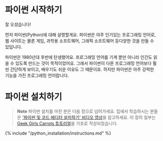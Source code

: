 # 파이썬 시작하기

잘 오셨습니다!

먼저 파이썬(Python)에 대해 설명할게요. 파이썬은 아주 인기있는 프로그래밍 언어로, 웹 사이트는 물론 게임, 과학용 소프트웨어, 그래픽 소프트웨어 등다양한 것을 만들 수 있답니다.

파이썬은 1980년대 후반에 탄생했어요. 프로그래밍 언어를 기계 뿐만 아니라 인간도 읽을 수 있도록 만드는 것이 목적이었어요. 그래서 파이썬이 다른 프로그래밍 언어보다 훨씬 간단하게 보이고, 배우기도 쉬운 이유도 그 때문이죠. 하지만 파이썬은 아주 강력한 기능을 가진 프로그래밍 언어랍니다.

# 파이썬 설치하기
> **Note** 파이썬 설치를 마친 분은 다음 장으로 넘어가세요.
> 집에서 학습하시는 분들은 ['파이썬 및 코드 에디터 설치하기' 비디오 영상](https://www.youtube.com/watch?v=pVTaqzKZCdA&amp;t=4m43s)을 참고하세요.
> 이 장의 일부는 [Geek Girls Carrots 튜토리얼](http://django.carrots.pl/)을 기초로 작성되었습니다.

{% include "/python_installation/instructions.md" %}
